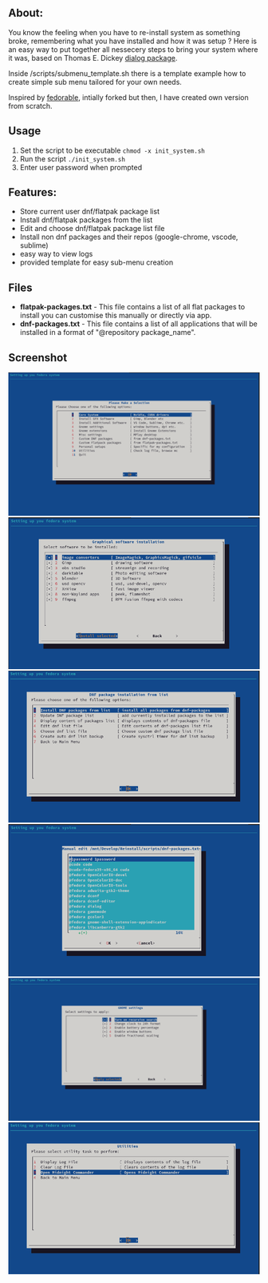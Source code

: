 
## About:
You know the feeling when you have to re-install system as something broke, remembering what you have installed and how it was setup ?
Here is an easy way to put together all nessecery steps to bring your system where it was, based on Thomas E. Dickey [dialog package](https://invisible-island.net/dialog).


Inside /scripts/submenu_template.sh there is a template example how to create simple sub menu tailored for your own needs.

Inspired by [fedorable](https://github.com/smittix/fedorable), intially forked but then, I have created own version from scratch.

## Usage
1. Set the script to be executable `chmod -x init_system.sh`
2. Run the script `./init_system.sh`
3. Enter user password when prompted

## Features:
- Store current user dnf/flatpak package list
- Install  dnf/flatpak  packages from the list
- Edit and choose  dnf/flatpak package list file
- Install non dnf packages and their repos (google-chrome, vscode, sublime)
- easy way to view logs
- provided template for easy sub-menu creation

## Files

- **flatpak-packages.txt** - This file contains a list of all flat packages to install you can customise this manually or directly via app.
- **dnf-packages.txt** - This file contains a list of all applications that will be installed in a format of "@repository package_name".

## Screenshot
![Screenshot](screenshots/main_menu.png)
![Screenshot](screenshots/gfx_software.png)
![Screenshot](screenshots/dnf_package.png)
![Screenshot](screenshots/file_edit.png)
![Screenshot](screenshots/extensions.png)
![Screenshot](screenshots/utilities.png)
